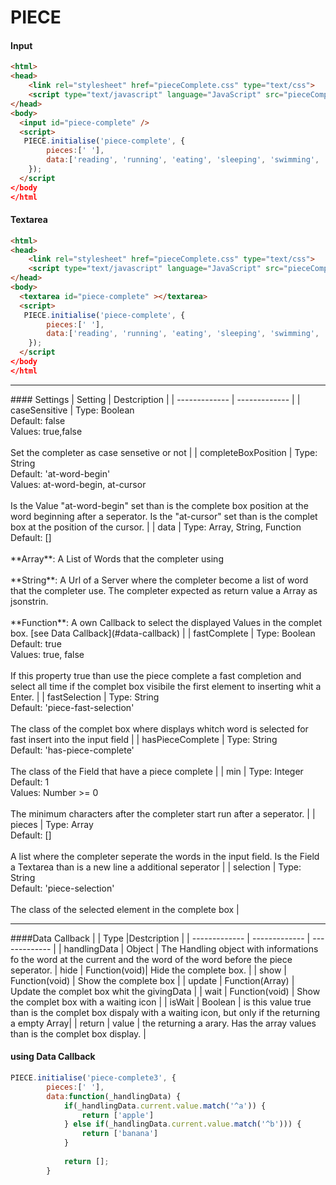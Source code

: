 # PIECE
#### Input
```html
<html>
<head>
    <link rel="stylesheet" href="pieceComplete.css" type="text/css">
    <script type="text/javascript" language="JavaScript" src="pieceComplete.js"></script>
</head>
<body>
  <input id="piece-complete" />
  <script>
   PIECE.initialise('piece-complete', {
        pieces:[' '],
        data:['reading', 'running', 'eating', 'sleeping', 'swimming', 'writing', 'watching', 'working', 'helping'],
    });
  </script
</body
</html
```
#### Textarea
```html
<html>
<head>
    <link rel="stylesheet" href="pieceComplete.css" type="text/css">
    <script type="text/javascript" language="JavaScript" src="pieceComplete.js"></script>
</head>
<body>
  <textarea id="piece-complete" ></textarea>
  <script>
   PIECE.initialise('piece-complete', {
        pieces:[' '],
        data:['reading', 'running', 'eating', 'sleeping', 'swimming', 'writing', 'watching', 'working', 'helping'],
    });
  </script
</body
</html
```
<hr />
#### Settings
| Setting  | Destcription |
| ------------- | ------------- |
| caseSensitive  | Type: Boolean <br /> Default: false <br /> Values: true,false <br /><br /> Set the completer as case sensetive or not  |
| completeBoxPosition  | Type: String <br /> Default: 'at-word-begin' <br /> Values: at-word-begin, at-cursor <br /><br /> Is the Value "at-word-begin" set than is the complete box position at the word beginning after a seperator. Is the "at-cursor" set than is the complet box at the position of the cursor.   |
| data  | Type: Array, String, Function <br /> Default: [] <br /><br /> **Array**: A List of Words that the completer using <br /><br /> **String**: A Url of a Server where the completer become a list of word that the completer use. The completer expected as return value a Array as jsonstrin. <br /><br /> **Function**: A own Callback to select the displayed Values in the complet box. [see Data Callback](#data-callback) |
| fastComplete  | Type: Boolean <br /> Default: true <br /> Values: true, false <br /><br /> If this property true than use the piece complete a fast completion and select all time if the complet box visibile the first element to inserting whit a Enter.  |
| fastSelection  | Type: String <br /> Default: 'piece-fast-selection' <br /><br /> The class of the complet box where displays whitch word is selected for fast insert into the input field  |
| hasPieceComplete  | Type: String <br /> Default: 'has-piece-complete' <br /><br /> The class of the Field that have a piece complete  |
| min  | Type: Integer <br /> Default: 1 <br /> Values: Number >= 0 <br /><br /> The minimum characters after the completer start run after a seperator.   |
| pieces  | Type: Array <br /> Default: [] <br /><br /> A list where the completer seperate the words in the input field. Is the Field a Textarea than is a new line a additional seperator |
| selection  | Type: String <br /> Default: 'piece-selection' <br /><br /> The class of the selected element in the complete box  |

<hr />
####Data Callback
|   | Type |Destcription |
| ------------- | ------------- | ------------- |
| handlingData | Object | The Handling object with informations fo the word at the current and the word of the word before the piece seperator.
| hide | Function(void)| Hide the complete box. |
| show | Function(void) | Show the complete box | 
| update | Function(Array) | Update the complet box whit the givingData |
| wait | Function(void) | Show the complet box with a waiting icon |
| isWait | Boolean | is this value true than is the complet box dispaly with a waiting icon, but only if the returning a empty Array|
| return | value | the returning a arary. Has the array values than is the complet box display. |

#### using Data Callback
```Javascript
PIECE.initialise('piece-complete3', {
        pieces:[' '],
        data:function(_handlingData) {
            if(_handlingData.current.value.match('^a')) {
                return ['apple']
            } else if(_handlingData.current.value.match('^b'))) {
                return ['banana']
            }
            
            return [];
        }
```

